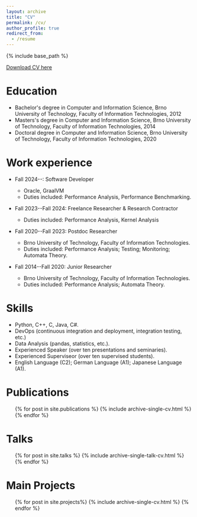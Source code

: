 ```yaml
---
layout: archive
title: "CV"
permalink: /cv/
author_profile: true
redirect_from:
  - /resume
---
```


{% include base_path %}

[Download CV here](http://tfiedor.github.io/files/cv.pdf)

Education
======
* Bachelor's degree in Computer and Information Science, Brno University of Technology, Faculty of Information Technologies, 2012
* Masters's degree in Computer and Information Science, Brno University of Technology, Faculty of Information Technologies, 2014
* Doctoral degree in Computer and Information Science, Brno University of Technology, Faculty of Information Technologies, 2020

Work experience
======
* Fall 2024--: Software Developer
  * Oracle, GraalVM
  * Duties included: Performance Analysis, Performance Benchmarking.

* Fall 2023--Fall 2024: Freelance Researcher & Research Contractor
  * Duties included: Performance Analysis, Kernel Analysis

* Fall 2020--Fall 2023: Postdoc Researcher
  * Brno University of Technology, Faculty of Information Technologies.
  * Duties included: Performance Analysis; Testing; Monitoring; Automata Theory.

* Fall 2014--Fall 2020: Junior Researcher
  * Brno University of Technology, Faculty of Information Technologies.
  * Duties included: Performance Analysis; Automata Theory.
  
Skills
======
* Python, C++, C, Java, C#.
* DevOps (continuous integration and deployment, integration testing, etc.)
* Data Analysis (pandas, statistics, etc.).
* Experienced Speaker (over ten presentations and seminaries).
* Experienced Superviseor (over ten supervised students).
* English Language (C2); German Language (A1); Japanese Language (A1).

Publications
============
  <ul>{% for post in site.publications %}
    {% include archive-single-cv.html %}
  {% endfor %}</ul>
  
Talks
======
  <ul>{% for post in site.talks %}
    {% include archive-single-talk-cv.html %}
  {% endfor %}</ul>
  
Main Projects
=============
  <ul>{% for post in site.projects%}
    {% include archive-single-cv.html %}
  {% endfor %}</ul>
